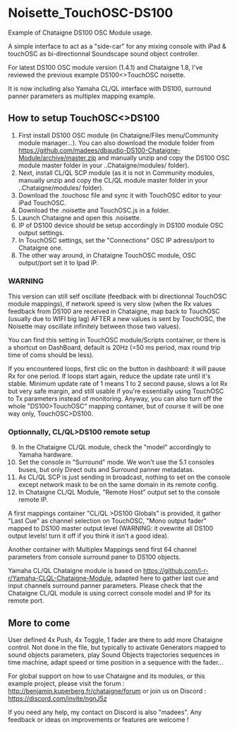 # Noisette_TouchOSC-DS100
Example of Chataigne DS100 OSC Module usage.

A simple interface to act as a "side-car" for any mixing console with iPad & touchOSC as bi-directionnal Soundscape sound object controller.

For latest DS100 OSC module version (1.4.1) and Chataigne 1.8, I've reviewed the previous example DS100<>TouchOSC noisette.

It is now including also Yamaha CL/QL interface with DS100, surround panner parameters as multiplex mapping example.

## How to setup TouchOSC<>DS100
1. First install DS100 OSC module (in Chataigne/Files menu/Community module manager...). You can also download the module folder from https://github.com/madees/dbaudio-DS100-Chataigne-Module/archive/master.zip and manually unzip and copy the DS100 OSC module master folder in your ..Chataigne/modules/ folder).
2. Next, install CL/QL SCP module (as it is not in Community modules, manually unzip and copy the CL/QL module master folder in your ..Chataigne/modules/ folder).
3. Download the .touchosc file and sync it with TouchOSC editor to your iPad TouchOSC.
4. Download the .noisette and TouchOSC.js in a folder.
5. Launch Chataigne and open this .noisette.
6. IP of DS100 device should be setup accordingly in DS100 module OSC output settings.
7. In TouchOSC settings, set the "Connections" OSC IP adress/port to Chataigne one.
8. The other way around, in Chataigne TouchOSC module, OSC output/port set it to Ipad IP.

### WARNING
This version can still self oscillate (feedback with bi directionnal TouchOSC module mappings), if network speed is very slow (when the Rx values feedback from DS100 are received in Chataigne, map back to TouchOSC (usually due to WIFI big lag) AFTER a new values is sent by TouchOSC, the Noisette may oscillate infinitely between those two values).

You can find this setting in TouchOSC module/Scripts container, or there is a shortcut on DashBoard, default is 20Hz (=50 ms period, max round trip time of coms should be less).

If you encountered loops, first clic on the button in dashboard: it will pause Rx for one period. If loops start again, reduce the update rate until it's stable. 
Minimum update rate of 1 means 1 to 2 second pause, slows a lot Rx but very safe margin, and still usable if you're essentially using TouchOSC to Tx parameters instead of monitoring. Anyway, you can also turn off the whole "DS100>TouchOSC" mapping container, but of course it will be one way only, TouchOSC>DS100.

### Optionnally, CL/QL>DS100 remote setup
9. In the Chataigne CL/QL module, check the "model" accordingly to Yamaha hardware.
10. Set the console in "Surround" mode. We won't use the 5.1 consoles buses, but only Direct outs and Surround panner metadatas.
11. As CL/QL SCP is just sending in broadcast, nothing to set on the console except network mask to be on the same domain in its remote config.
12. In Chataigne CL/QL Module, "Remote Host" output set to the console remote IP.

A first mappings container "CL/QL >DS100 Globals" is provided, it gather "Last Cue" as channel selection on TouchOSC, "Mono output fader" mapped to DS100 master output level (WARNING: it ovewrite all DS100 output levels! turn it off if you think it isn't a good idea).

Another container with Multiplex Mappings send first 64 channel parameters from console surround paner to DS100 objects.

Yamaha CL/QL Chataigne module is based on https://github.com/l-r-r/Yamaha-CLQL-Chataigne-Module, adapted here to gather last cue and input channels surround panner parameters.
Please check that the Chataigne CL/QL module is using correct console model and IP for its remote port.

## More to come
User defined 4x Push, 4x Toggle, 1 fader are there to add more Chataigne control. Not done in the file, but typically to activate Generators mapped to sound objects parameters, play Sound Objects trajectories sequences in time machine, adapt speed or time position in a sequence with the fader...

For global support on how to use Chataigne and its modules, or this example project, please visit the forum : http://benjamin.kuperberg.fr/chataigne/forum or join us on Discord : https://discord.com/invite/ngnJ5z 

If you need any help, my contact on Discord is also "madees". Any feedback or ideas on improvements or features are welcome !
